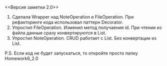 <<Версия заметки 2.0>>
1. Сделала Wrapper над NoteOperation и FileOperation. При рефакторинге кода использовал паттерн Decorator.
2. Упростил FileOperation. Изменил метод получаения id. При чтении из файла данные сразу конвертируются в List<Node>.
3. Упростил NoteOperation. CRUD работает с List<Note>. Без конвертации из List<String>.

P.S. Если код не будет запускаться, то откройте просто папку Homework6_2.0 